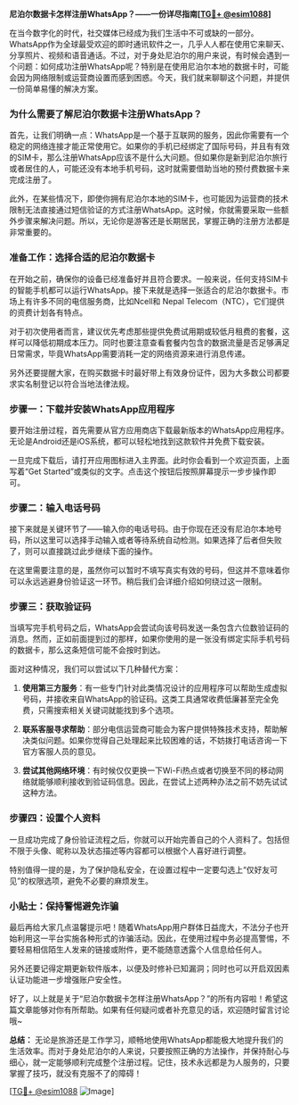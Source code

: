 **尼泊尔数据卡怎样注册WhatsApp？——一份详尽指南[[TG💪+ @esim1088](https://t.me/s/esim1088)]**

在当今数字化的时代，社交媒体已经成为我们生活中不可或缺的一部分。WhatsApp作为全球最受欢迎的即时通讯软件之一，几乎人人都在使用它来聊天、分享照片、视频和语音通话。不过，对于身处尼泊尔的用户来说，有时候会遇到一个问题：如何成功注册WhatsApp呢？特别是在使用尼泊尔本地的数据卡时，可能会因为网络限制或运营商设置而感到困惑。今天，我们就来聊聊这个问题，并提供一份简单易懂的解决方案。

### 为什么需要了解尼泊尔数据卡注册WhatsApp？

首先，让我们明确一点：WhatsApp是一个基于互联网的服务，因此你需要有一个稳定的网络连接才能正常使用它。如果你的手机已经绑定了国际号码，并且有有效的SIM卡，那么注册WhatsApp应该不是什么大问题。但如果你是新到尼泊尔旅行或者居住的人，可能还没有本地手机号码，这时就需要借助当地的预付费数据卡来完成注册了。

此外，在某些情况下，即使你拥有尼泊尔本地的SIM卡，也可能因为运营商的技术限制无法直接通过短信验证的方式注册WhatsApp。这时候，你就需要采取一些额外步骤来解决问题。所以，无论你是游客还是长期居民，掌握正确的注册方法都是非常重要的。

### 准备工作：选择合适的尼泊尔数据卡

在开始之前，确保你的设备已经准备好并且符合要求。一般来说，任何支持SIM卡的智能手机都可以运行WhatsApp。接下来就是选择一张适合的尼泊尔数据卡。市场上有许多不同的电信服务商，比如Ncell和 Nepal Telecom（NTC），它们提供的资费计划各有特点。

对于初次使用者而言，建议优先考虑那些提供免费试用期或较低月租费的套餐，这样可以降低初期成本压力。同时也要注意查看套餐内包含的数据流量是否足够满足日常需求，毕竟WhatsApp需要消耗一定的网络资源来进行消息传递。

另外还要提醒大家，在购买数据卡时最好带上有效身份证件，因为大多数公司都要求实名制登记以符合当地法律法规。

### 步骤一：下载并安装WhatsApp应用程序

要开始注册过程，首先需要从官方应用商店下载最新版本的WhatsApp应用程序。无论是Android还是iOS系统，都可以轻松地找到这款软件并免费下载安装。

一旦完成下载后，请打开应用图标进入主界面。此时你会看到一个欢迎页面，上面写着“Get Started”或类似的文字。点击这个按钮后按照屏幕提示一步步操作即可。

### 步骤二：输入电话号码

接下来就是关键环节了——输入你的电话号码。由于你现在还没有尼泊尔本地号码，所以这里可以选择手动输入或者等待系统自动检测。如果选择了后者但失败了，则可以直接跳过此步继续下面的操作。

在这里需要注意的是，虽然你可以暂时不填写真实有效的号码，但这并不意味着你可以永远逃避身份验证这一环节。稍后我们会详细介绍如何绕过这一限制。

### 步骤三：获取验证码

当填写完手机号码之后，WhatsApp会尝试向该号码发送一条包含六位数验证码的消息。然而，正如前面提到过的那样，如果你使用的是一张没有绑定实际手机号码的数据卡，那么这条短信可能不会按时到达。

面对这种情况，我们可以尝试以下几种替代方案：

1. **使用第三方服务**：有一些专门针对此类情况设计的应用程序可以帮助生成虚拟号码，并接收来自WhatsApp的验证码。这类工具通常收费低廉甚至完全免费，只需搜索相关关键词就能找到多个选项。
   
2. **联系客服寻求帮助**：部分电信运营商可能会为客户提供特殊技术支持，帮助解决类似问题。如果你觉得自己处理起来比较困难的话，不妨拨打电话咨询一下官方客服人员的意见。

3. **尝试其他网络环境**：有时候仅仅更换一下Wi-Fi热点或者切换至不同的移动网络就能够顺利接收到验证码信息。因此，在尝试上述两种办法之前不妨先试试这种方法。

### 步骤四：设置个人资料

一旦成功完成了身份验证流程之后，你就可以开始完善自己的个人资料了。包括但不限于头像、昵称以及状态描述等内容都可以根据个人喜好进行调整。

特别值得一提的是，为了保护隐私安全，在设置过程中一定要勾选上“仅好友可见”的权限选项，避免不必要的麻烦发生。

### 小贴士：保持警惕避免诈骗

最后再给大家几点温馨提示吧！随着WhatsApp用户群体日益庞大，不法分子也开始利用这一平台实施各种形式的诈骗活动。因此，在使用过程中务必提高警惕，不要轻易相信陌生人发来的链接或附件，更不能随意透露个人信息给任何人。

另外还要记得定期更新软件版本，以便及时修补已知漏洞；同时也可以开启双因素认证功能进一步增强账户安全性。

好了，以上就是关于“尼泊尔数据卡怎样注册WhatsApp？”的所有内容啦！希望这篇文章能够对你有所帮助。如果有任何疑问或者补充意见的话，欢迎随时留言讨论哦~

**总结：**
无论是旅游还是工作学习，顺畅地使用WhatsApp都能极大地提升我们的生活效率。而对于身处尼泊尔的人来说，只要按照正确的方法操作，并保持耐心与细心，就一定能够顺利完成整个注册过程。记住，技术永远都是为人服务的，只要掌握了技巧，就没有克服不了的障碍！

[[TG💪+ @esim1088](https://t.me/s/esim1088) ![Image](https://i.postimg.cc/4NQfJmqS/Snipaste-2025-05-13-00-14-12.png)]